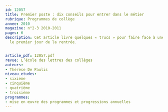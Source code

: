 ```yaml
---
id: 12057
title: Premier poste : dix conseils pour entrer dans le métier
rubrique: Programmes de collège
annee: 2010
magazine: n°2-3 2010-2011
pages: 6
description: Cet article livre quelques « trucs » pour faire face à une classe dès
  le premier jour de la rentrée.


article_pdf: 12057.pdf
revue: L’école des lettres des collèges
auteurs:
- Thérèse De Paulis
niveau_etudes:
- sixième
- cinquième
- quatrième
- troisième
programmes:
- mise en œuvre des programmes et progressions annuelles
---
```

